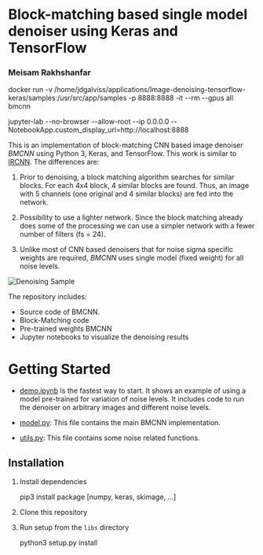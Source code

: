 # Block-matching based single model denoiser using Keras and TensorFlow

### Meisam Rakhshanfar
docker run -v /home/jdgalviss/applications/Image-denoising-tensorflow-keras/samples:/usr/src/app/samples -p 8888:8888 -it --rm --gpus all bmcnn

jupyter-lab --no-browser --allow-root --ip 0.0.0.0 --NotebookApp.custom_display_url=http://localhost:8888


This is an implementation of block-matching CNN based image denoiser *BMCNN* using Python 3, Keras, and TensorFlow. 
This work is similar to [IRCNN](https://arxiv.org/abs/1704.03264). 
The differences are:
1. Prior to denoising, a block matching algorithm searches for similar blocks. For each 4x4 block, 4 similar blocks are found. 
Thus, an image with 5 channels (one original and 4 similar blocks) are fed into the network. 

2. Possibility to use a lighter network. Since the block matching already does some of the processing we can use a simpler network with a fewer number of filters (fs = 24).

3. Unlike most of CNN based denoisers that for noise sigma specific weights are required, *BMCNN* uses single model (fixed weight) for all noise levels.

![Denoising Sample](testdata/foreman_before_after.png)

The repository includes:
* Source code of BMCNN.
* Block-Matching code
* Pre-trained weights BMCNN
* Jupyter notebooks to visualize the denoising results

# Getting Started
* [demo.ipynb](samples/demo.ipynb) Is the fastest way to start. 
It shows an example of using a model pre-trained for variation of noise levels.
It includes code to run the denoiser on arbitrary images and different noise levels.

* [model.py](bmcnn/model.py): This file contains the main BMCNN implementation.

* [utils.py](bmcnn/utils.py): This file contains some noise related functions.


## Installation
1. Install dependencies

   pip3 install package [numpy, keras, skimage, ...]

2. Clone this repository

3. Run setup from the `libs` directory
    
    python3 setup.py install
     